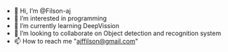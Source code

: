 - 👋 Hi, I’m @Filson-aj
- 👀 I’m interested in programming 
- 🌱 I’m currently learning DeepVission
- 💞️ I’m looking to collaborate on Object detection and recognition system
- 📫 How to reach me "ajffilson@gmail.com"

<!---
Filson-aj/Filson-aj is a ✨ special ✨ repository because its `README.md` (this file) appears on your GitHub profile.
You can click the Preview link to take a look at your changes.
--->
